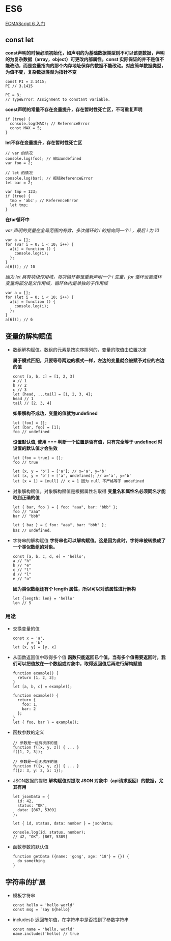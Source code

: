 # ES6
  [ECMAScript 6 入门](http://es6.ruanyifeng.com/#README)
## const let
  **const声明的时候必须初始化，如声明的为基础数据类型则不可以该更数据，声明的为复杂数据（array，object）可更改内部属性。const 实际保证的并不是值不能改动，而是变量指向的那个内存地址保存的数据不能改动。对应简单数据类型，为值不变，复杂数据类型为指针不变**
  ```
  const PI = 3.1415;
  PI // 3.1415

  PI = 3;
  // TypeError: Assignment to constant variable.
  ```
  **const声明的常量不存在变量提升，存在暂时性死亡区，不可重复声明**
  ```
  if (true) {
    console.log(MAX); // ReferenceError
    const MAX = 5;
  }
  ```
  **let不存在变量提升，存在暂时性死亡区**
  ```
  // var 的情况
  console.log(foo); // 输出undefined
  var foo = 2;

  // let 的情况
  console.log(bar); // 报错ReferenceError
  let bar = 2;
  ```
  ```
  var tmp = 123;
  if (true) {
    tmp = 'abc'; // ReferenceError
    let tmp;
  }
  ```
  **在for循环中**

  *var 声明的变量在全局范围内有效，多次循环的 i 的指向同一个 i ，最后 i 为 10*
  ```
  var a = [];
  for (var i = 0; i < 10; i++) {
    a[i] = function () {
      console.log(i);
    };
  }
  a[6](); // 10
  ```
  *因为 let  具有块级作用域，每次循环都是重新声明一个 i 变量，for 循环设置循环变量的部分是父作用域，循环体内是单独的子作用域*
  ```
  var a = [];
  for (let i = 0; i < 10; i++) {
    a[i] = function () {
      console.log(i);
    };
  }
  a[6](); // 6
  ```
## 变量的解构赋值
- 数组解构赋值。数组的元素是按次序排列的，变量的取值由位置决定


  **属于模式匹配，只要等号两边的模式一样，左边的变量就会被赋予对应的右边的值**
  ```
  const [a, b, c] = [1, 2, 3]
  a // 1
  b // 2
  c // 3
  let [head, ...tail] = [1, 2, 3, 4];
  head // 1
  tail // [2, 3, 4]
  ```
  **如果解构不成功，变量的值就为undefined**
  ```
  let [foo] = [];
  let [bar, foo] = [1];
  foo // undefined
  ```
  **设置默认值, 使用 === 判断一个位置是否有值，只有完全等于 undefined 时设置的默认值才会生效**
  ```
  let [foo = true] = [];
  foo // true

  let [x, y = 'b'] = ['a']; // x='a', y='b'
  let [x, y = 'b'] = ['a', undefined]; // x='a', y='b'
  let [x = 1] = [null] // x = 1 因为 null 不严格等于 undefined
  ```
- 对象解构赋值。对象解构赋值是根据属性名取得
  **变量名和属性名必须同名才能取到正确的值**
  ```
  let { bar, foo } = { foo: "aaa", bar: "bbb" };
  foo // "aaa"
  bar // "bbb"

  let { baz } = { foo: "aaa", bar: "bbb" };
  baz // undefined、
  ```
- 字符串的解构赋值
  **字符串也可以解构赋值。这是因为此时，字符串被转换成了一个类似数组的对象。**
  ```
  const [a, b, c, d, e] = 'hello';
  a // "h"
  b // "e"
  c // "l"
  d // "l"
  e // "o"
  ```
  **因为类似数组还有个 length 属性，所以可以对该属性进行解构**
  ```
  let {length: len} = 'hello'
  len // 5
  ```
### 用途
- 交换变量的值
  ```
  const x = 'a',
        y = 'b'
  let [x, y] = [y, x]
  ```
- 从函数返回值中取得多个值
  **函数只能返回已个值，当有多个值需要返回时，我们可以把值放在一个数组或对象中，取得返回值后再进行解构赋值**
  ```
  function example() {
    return [1, 2, 3];
  }
  let [a, b, c] = example();

  function example() {
    return {
      foo: 1,
      bar: 2
    };
  }
  let { foo, bar } = example();
  ```
- 函数参数的定义
  ```
  // 参数是一组有次序的值
  function f([x, y, z]) { ... }
  f([1, 2, 3]);

  // 参数是一组无次序的值
  function f({x, y, z}) { ... }
  f({z: 3, y: 2, x: 1});
  ```
- JSON数据的提取
  **解构赋值对提取 JSON 对象中（api请求返回）的数据，尤其有用**
  ```
  let jsonData = {
    id: 42,
    status: "OK",
    data: [867, 5309]
  };

  let { id, status, data: number } = jsonData;

  console.log(id, status, number);
  // 42, "OK", [867, 5309]
  ```
- 函数参数的默认值
  ```
  function getData ({name: 'gong', age: '18'} = {}) {
    do something
  }
  ```
## 字符串的扩展
- 模板字符串
  ```
  const hello = 'hello world'
  const msg = `say ${hello}`
  ```
- includes() 返回布尔值，在字符串中是否找到了参数字符串
  ```
  const name = 'hello, world'
  name.includes('hello) // true
  ```